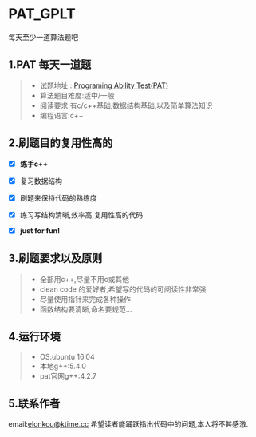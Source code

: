 # PAT_GPLT

每天至少一道算法题吧
## 1.PAT 每天一道题

>- 试题地址 : [Programing Ability Test(PAT)](https://www.patest.cn/contests)
>- 算法题目难度:适中/一般
>- 阅读要求:有c/c++基础,数据结构基础,以及简单算法知识
>- 编程语言:c++
## 2.刷题目的复用性高的
- [x] **练手c++**
- [x] 复习数据结构
- [x] 刷题来保持代码的熟练度
- [x] 练习写结构清晰,效率高,复用性高的代码
- [x] **just for fun!**


## 3.刷题要求以及原则
>- 全部用c++,尽量不用c或其他
>- clean code 的爱好者,希望写的代码的可阅读性非常强
>- 尽量使用指针来完成各种操作
>- 函数结构要清晰,命名要规范...

## 4.运行环境
>- OS:ubuntu 16.04
>- 本地g++:5.4.0
>- pat官网g++:4.2.7

## 5.联系作者
email:elonkou@ktime.cc
希望读者能踊跃指出代码中的问题,本人将不甚感激.




